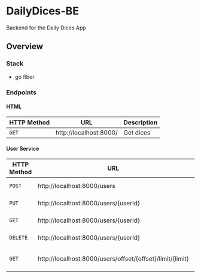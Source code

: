 # DailyDices-BE

Backend for the Daily Dices App

## Overview

### Stack

- go fiber

### Endpoints

#### HTML

| HTTP Method | URL                    | Description |
| ----------- | ---------------------- | ----------- |
| `GET`       | http://localhost:8000/ | Get dices   |

#### User Service

| HTTP Method | URL                                                       | Description               |
| ----------- | --------------------------------------------------------- | ------------------------- |
| `POST`      | http://localhost:8000/users                               | Create new User           |
| `PUT`       | http://localhost:8000/users/{userId}                      | Update User by ID         |
| `GET`       | http://localhost:8000/users/{userId}                      | Get User by ID            |
| `DELETE`    | http://localhost:8000/users/{userId}                      | Delete User by ID         |
| `GET`       | http://localhost:8000/users/offset/{offset}/limit/{limit} | Get All Users with Paging |
